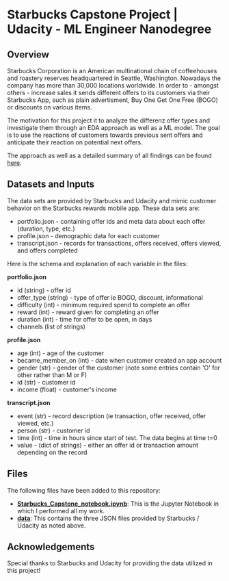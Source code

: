 # Starbucks Capstone Project | Udacity - ML Engineer Nanodegree

## Overview

Starbucks Corporation is an American multinational chain of coffeehouses and roastery reserves headquartered in Seattle, Washington. Nowadays the company has more than 30,000 locations worldwide. In order to - amongst others - increase sales it sends different offers to its customers via their Starbucks App, such as plain advertisment, Buy One Get One Free (BOGO) or discounts on various items.

The motivation for this project it to analyze the differenz offer types and investigate them through an EDA approach as well as a ML model. The goal is to use the reactions of customers towards previous sent offers and anticipate their reaction on potential next offers. 

The approach as well as a detailed summary of all findings can be found [here](https://thomas-r-meissner.medium.com/starbucks-capstone-challenge-d36b361ac333).

## Datasets and Inputs

The data sets are provided by Starbucks and Udacity and mimic customer behavior on the Starbucks rewards mobile app. These data sets are:  
- portfolio.json - containing offer ids and meta data about each offer (duration, type, etc.)  
- profile.json - demographic data for each customer  
- transcript.json - records for transactions, offers received, offers viewed, and offers completed  

Here is the schema and explanation of each variable in the files:

**portfolio.json**  
- id (string) - offer id  
- offer_type (string) - type of offer ie BOGO, discount, informational  
- difficulty (int) - minimum required spend to complete an offer  
- reward (int) - reward given for completing an offer  
- duration (int) - time for offer to be open, in days  
- channels (list of strings)  

**profile.json**  
- age (int) - age of the customer  
- became_member_on (int) - date when customer created an app account  
- gender (str) - gender of the customer (note some entries contain 'O' for other rather than M or F)  
- id (str) - customer id  
- income (float) - customer's income  

**transcript.json**  
- event (str) - record description (ie transaction, offer received, offer viewed, etc.)  
- person (str) - customer id  
- time (int) - time in hours since start of test. The data begins at time t=0  
- value - (dict of strings) - either an offer id or transaction amount depending on the record  

## Files
The following files have been added to this repository:
-   **[Starbucks_Capstone_notebook.ipynb](https://github.com/reachanihere/Starbucks-Capstone/blob/master/Starbucks_Capstone_notebook.ipynb)**: This is the Jupyter Notebook in which I performed all my work.
-   **[data](https://github.com/reachanihere/Starbucks-Capstone/tree/master/data)**: This contains the three JSON files provided by Starbucks / Udacity as noted above.

## Acknowledgements
Special thanks to Starbucks and Udacity for providing the data utilized in this project!
